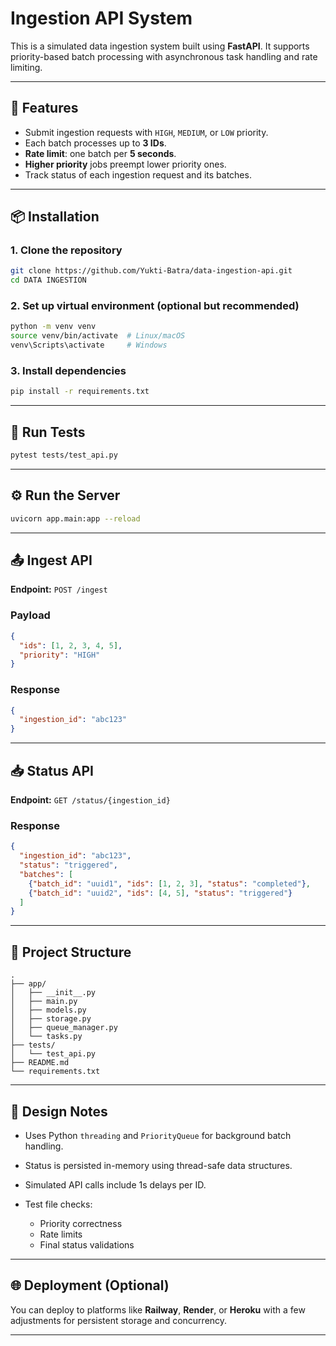 # Ingestion API System

This is a simulated data ingestion system built using **FastAPI**. It supports priority-based batch processing with asynchronous task handling and rate limiting.

---

## 🚀 Features

* Submit ingestion requests with `HIGH`, `MEDIUM`, or `LOW` priority.
* Each batch processes up to **3 IDs**.
* **Rate limit**: one batch per **5 seconds**.
* **Higher priority** jobs preempt lower priority ones.
* Track status of each ingestion request and its batches.

---

## 📦 Installation

### 1. Clone the repository

```bash
git clone https://github.com/Yukti-Batra/data-ingestion-api.git
cd DATA INGESTION
```

### 2. Set up virtual environment (optional but recommended)

```bash
python -m venv venv
source venv/bin/activate  # Linux/macOS
venv\Scripts\activate     # Windows
```

### 3. Install dependencies

```bash
pip install -r requirements.txt
```

---

## 🧪 Run Tests

```bash
pytest tests/test_api.py
```

---

## ⚙️ Run the Server

```bash
uvicorn app.main:app --reload
```

---

## 📤 Ingest API

**Endpoint:** `POST /ingest`

### Payload

```json
{
  "ids": [1, 2, 3, 4, 5],
  "priority": "HIGH"
}
```

### Response

```json
{
  "ingestion_id": "abc123"
}
```

---

## 📥 Status API

**Endpoint:** `GET /status/{ingestion_id}`

### Response

```json
{
  "ingestion_id": "abc123",
  "status": "triggered",
  "batches": [
    {"batch_id": "uuid1", "ids": [1, 2, 3], "status": "completed"},
    {"batch_id": "uuid2", "ids": [4, 5], "status": "triggered"}
  ]
}
```

---

## 📁 Project Structure

```
.
├── app/
│   ├── __init__.py
│   ├── main.py
│   ├── models.py
│   ├── storage.py
│   ├── queue_manager.py
│   └── tasks.py
├── tests/
│   └── test_api.py
├── README.md
└── requirements.txt
```

---

## 📌 Design Notes

* Uses Python `threading` and `PriorityQueue` for background batch handling.
* Status is persisted in-memory using thread-safe data structures.
* Simulated API calls include 1s delays per ID.
* Test file checks:

  * Priority correctness
  * Rate limits
  * Final status validations

---

## 🌐 Deployment (Optional)

You can deploy to platforms like **Railway**, **Render**, or **Heroku** with a few adjustments for persistent storage and concurrency.

---